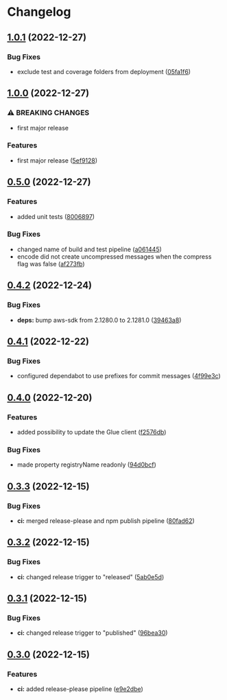 # Changelog

## [1.0.1](https://github.com/meinestadt/glue-schema-registry/compare/v1.0.0...v1.0.1) (2022-12-27)


### Bug Fixes

* exclude test and coverage folders from deployment ([05fa1f6](https://github.com/meinestadt/glue-schema-registry/commit/05fa1f6bd099cbe6e341dc8bdf36746cdb780449))

## [1.0.0](https://github.com/meinestadt/glue-schema-registry/compare/v0.5.0...v1.0.0) (2022-12-27)


### ⚠ BREAKING CHANGES

* first major release

### Features

* first major release ([5ef9128](https://github.com/meinestadt/glue-schema-registry/commit/5ef9128bf60327b2076aa187d3ed3bdc935ea58e))

## [0.5.0](https://github.com/meinestadt/glue-schema-registry/compare/v0.4.2...v0.5.0) (2022-12-27)


### Features

* added unit tests ([8006897](https://github.com/meinestadt/glue-schema-registry/commit/80068971447fb108b25360b2424ddd82136b4f1a))


### Bug Fixes

* changed name of build and test pipeline ([a061445](https://github.com/meinestadt/glue-schema-registry/commit/a061445a00e852a7b33382a2c7ebf493ada77943))
* encode did not create uncompressed messages when the compress flag was false ([af273fb](https://github.com/meinestadt/glue-schema-registry/commit/af273fb028bdad3b22f8d654eedc1f02b709d6da))

## [0.4.2](https://github.com/meinestadt/glue-schema-registry/compare/v0.4.1...v0.4.2) (2022-12-24)


### Bug Fixes

* **deps:** bump aws-sdk from 2.1280.0 to 2.1281.0 ([39463a8](https://github.com/meinestadt/glue-schema-registry/commit/39463a8671fb77003c7e3d389192505c621ef562))

## [0.4.1](https://github.com/meinestadt/glue-schema-registry/compare/v0.4.0...v0.4.1) (2022-12-22)


### Bug Fixes

* configured dependabot to use prefixes for commit messages ([4f99e3c](https://github.com/meinestadt/glue-schema-registry/commit/4f99e3c86c1b74149548b805d638997ea7708e28))

## [0.4.0](https://github.com/meinestadt/glue-schema-registry/compare/v0.3.3...v0.4.0) (2022-12-20)


### Features

* added possibility to update the Glue client ([f2576db](https://github.com/meinestadt/glue-schema-registry/commit/f2576db4aafc7cf79a386d76788e447ee4ad3b78))


### Bug Fixes

* made property registryName readonly ([94d0bcf](https://github.com/meinestadt/glue-schema-registry/commit/94d0bcfea91015d791ec7b39e69917601962b986))

## [0.3.3](https://github.com/meinestadt/glue-schema-registry/compare/v0.3.2...v0.3.3) (2022-12-15)


### Bug Fixes

* **ci:** merged release-please and npm publish pipeline ([80fad62](https://github.com/meinestadt/glue-schema-registry/commit/80fad621561e2de3bc43d2062768ef2534c9e379))

## [0.3.2](https://github.com/meinestadt/glue-schema-registry/compare/v0.3.1...v0.3.2) (2022-12-15)


### Bug Fixes

* **ci:** changed release trigger to "released" ([5ab0e5d](https://github.com/meinestadt/glue-schema-registry/commit/5ab0e5daf41b5c61285bce5e5f81965c4c56cbca))

## [0.3.1](https://github.com/meinestadt/glue-schema-registry/compare/v0.3.0...v0.3.1) (2022-12-15)


### Bug Fixes

* **ci:** changed release trigger to "published" ([96bea30](https://github.com/meinestadt/glue-schema-registry/commit/96bea302ac29a0a246fb8177df0d9e2f69ceece6))

## [0.3.0](https://github.com/meinestadt/glue-schema-registry/compare/v0.2.0...v0.3.0) (2022-12-15)


### Features

* **ci:** added release-please pipeline ([e9e2dbe](https://github.com/meinestadt/glue-schema-registry/commit/e9e2dbe70c51eae370b8886d9b2fdaa56b3d4436))
